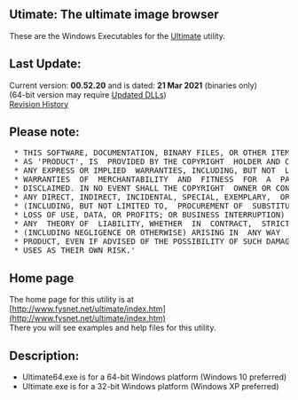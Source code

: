## Utimate: The ultimate image browser

These are the Windows Executables for the [Ultimate](http://www.fysnet.net/ultimate/index.htm) utility.

## Last Update:
Current version: **00.52.20** and is dated: **21 Mar 2021** (binaries only)<br />
\(64-bit version may require [Updated DLLs](https://support.microsoft.com/en-gb/help/2977003/the-latest-supported-visual-c-downloads)\)<br />
[Revision History](http://www.fysnet.net/ultimate/todo.htm)

## Please note:
<pre>
 * THIS SOFTWARE, DOCUMENTATION, BINARY FILES, OR OTHER ITEM, HEREBY FURTHER KNOWN
 * AS 'PRODUCT', IS  PROVIDED BY THE COPYRIGHT  HOLDER AND CONTRIBUTOR "AS IS" AND
 * ANY EXPRESS OR IMPLIED  WARRANTIES, INCLUDING, BUT NOT  LIMITED TO, THE IMPLIED
 * WARRANTIES  OF  MERCHANTABILITY  AND  FITNESS  FOR  A  PARTICULAR  PURPOSE  ARE 
 * DISCLAIMED. IN NO EVENT SHALL THE COPYRIGHT  OWNER OR CONTRIBUTOR BE LIABLE FOR
 * ANY DIRECT, INDIRECT, INCIDENTAL, SPECIAL, EXEMPLARY,  OR CONSEQUENTIAL DAMAGES
 * (INCLUDING, BUT NOT LIMITED TO,  PROCUREMENT OF  SUBSTITUTE GOODS  OR SERVICES;
 * LOSS OF USE, DATA, OR PROFITS; OR BUSINESS INTERRUPTION) HOWEVER  CAUSED AND ON
 * ANY  THEORY OF  LIABILITY, WHETHER  IN  CONTRACT,  STRICT  LIABILITY,  OR  TORT 
 * (INCLUDING NEGLIGENCE OR OTHERWISE) ARISING IN  ANY WAY  OUT OF THE USE OF THIS
 * PRODUCT, EVEN IF ADVISED OF THE POSSIBILITY OF SUCH DAMAGE.  READER AND/OR USER
 * USES AS THEIR OWN RISK.'
</pre>

## Home page
The home page for this utility is at [http://www.fysnet.net/ultimate/index.htm](http://www.fysnet.net/ultimate/index.htm)<br />
There you will see examples and help files for this utility.

## Description:
- Ultimate64.exe is for a 64-bit Windows platform (Windows 10 preferred)
- Ultimate.exe is for a 32-bit Windows platform (Windows XP preferred)

